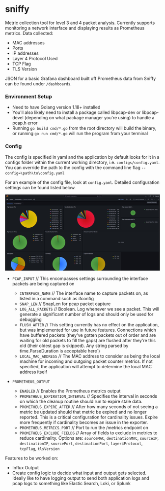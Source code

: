 # sniffy
Metric collection tool for level 3 and 4 packet analysis. Currently supports monitoring a network interface and displaying results as Prometheus metrics.
Data collected:
- MAC addresses
- Ports
- IP addresses
- Layer 4 Protocol Used
- TCP Flag
- TLS Version

JSON for a basic Grafana dashboard built off Prometheus data from Sniffy can be found under `/dashboards`. 

### Environment Setup
- Need to have Golang version 1.18+ installed
- You'll also likely need to install a package called libpcap-dev or libpcap-devel (depending on what package manager you're using) to handle a pcap.h error
- Running `go build cmd/*.go` from the root directory will build the binary, or running `go run cmd/*.go` will run the program from your terminal

### Config
The config is specified in yaml and the application by default looks for it in a configs folder within the current working directory, i.e. `configs/config.yaml`. You can override the path to the config with the command line flag `--config=\path\to\config.yaml`

For an example of the config file, look at `config.yaml`. Detailed configuration settings can be found listed below.

![Grafana Dashboard Example](https://raw.githubusercontent.com/cthiel42/sniffy/main/dashboard/Capture.JPG)

* `PCAP_INPUT` // This encompasses settings surrounding the interface packets are being captured on
  - `INTERFACE_NAME` // The interface name to capture packets on, as listed in a command such as ifconfig
  - `SNAP_LEN` // SnapLen for pcap packet capture
  - `LOG_ALL_PACKETS` // Boolean. Log whenever we see a packet. This will generate a significant number of logs and should only be used for debugging
  - `FLUSH_AFTER` // This setting currently has no effect on the application, but was implemented for use in future features. Connections which have buffered packets (they've gotten packets out of order and are waiting for old packets to fill the gaps) are flushed after they're this old (their oldest gap is skipped).  Any string parsed by time.ParseDuration is acceptable here`)
  - `LOCAL_MAC_ADDRESS` // The MAC address to consider as being the local machine for incoming and outgoing packet counter metrics. If not specified, the application will attempt to determine the local MAC address itself

* `PROMETHEUS_OUTPUT`
  - `ENABLED` // Enables the Prometheus metrics output
  - `PROMETHEUS_EXPIRATION_INTERVAL` // Specifies the interval in seconds on which the cleanup routine should run to expire stale data.
  - `PROMETHEUS_EXPIRE_AFTER` // After how many seconds of not seeing a metric be updated should that metric be expired and no longer reported. This is a critical configuration for cardinality issues. Expire more frequently if cardinality becomes an issue in the exporter.
  - `PROMETHEUS_METRICS_PORT` // Port to run the /metrics endpoint on
  - `PROMETHEUS_EXCLUDE_FIELDS` // Array of fields to exclude in metrics to reduce cardinality. Options are: `sourceMAC`, `destinationMAC`, `sourceIP`, `destinationIP`, `sourcePort`, `destinationPort`, `layer4Protocol`, `tcpFlag`, `tlsVersion`

Features to be worked on:
- Influx Output
- Create config logic to decide what input and output gets selected. Ideally like to have logging output to send both application logs and pcap logs to something like Elastic Search, Loki, or Splunk